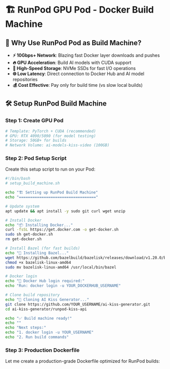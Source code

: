 # 🏗️ RunPod GPU Pod - Docker Build Machine

## 🚀 Why Use RunPod Pod as Build Machine?

- **⚡ 10Gbps+ Network**: Blazing fast Docker layer downloads and pushes
- **🔥 GPU Acceleration**: Build AI models with CUDA support  
- **💾 High-Speed Storage**: NVMe SSDs for fast I/O operations
- **🌐 Low Latency**: Direct connection to Docker Hub and AI model repositories
- **💰 Cost Effective**: Pay only for build time (vs slow local builds)

## 🛠️ Setup RunPod Build Machine

### Step 1: Create GPU Pod

```bash
# Template: PyTorch + CUDA (recommended)
# GPU: RTX 4090/5090 (for model testing)
# Storage: 50GB+ for builds
# Network Volume: ai-models-kiss-video (100GB)
```

### Step 2: Pod Setup Script

Create this setup script to run on your Pod:

```bash
#!/bin/bash
# setup_build_machine.sh

echo "🏗️ Setting up RunPod Build Machine"
echo "=================================="

# Update system
apt update && apt install -y sudo git curl wget unzip

# Install Docker
echo "📦 Installing Docker..."
curl -fsSL https://get.docker.com -o get-docker.sh
sudo sh get-docker.sh
rm get-docker.sh

# Install Bazel (for fast builds)
echo "🔧 Installing Bazel..."
wget https://github.com/bazelbuild/bazelisk/releases/download/v1.20.0/bazelisk-linux-amd64
chmod +x bazelisk-linux-amd64
sudo mv bazelisk-linux-amd64 /usr/local/bin/bazel

# Docker login
echo "🔐 Docker Hub login required:"
echo "Run: docker login -u YOUR_DOCKERHUB_USERNAME"

# Clone build repository
echo "📂 Cloning AI Kiss Generator..."
git clone https://github.com/YOUR_USERNAME/ai-kiss-generator.git
cd ai-kiss-generator/runpod-kiss-api

echo "✅ Build machine ready!"
echo ""
echo "Next steps:"
echo "1. docker login -u YOUR_USERNAME" 
echo "2. Run build commands"
```

### Step 3: Production Dockerfile

Let me create a production-grade Dockerfile optimized for RunPod builds: